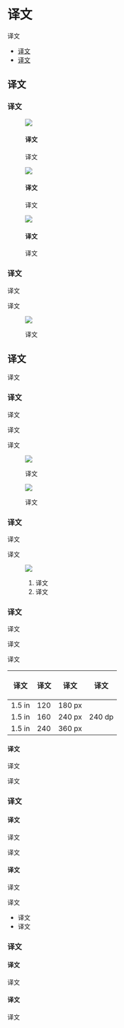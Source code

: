 <div class="article__intro">

[en]: <> (Understanding layout)
# 译文

[en]: <> (Material Design layouts encourage consistency across platforms, environments, and screen sizes by using uniform elements and spacing.)
译文

<nav>

[en]: <> (Usage)
[en]: <> (Pixel density)
* [译文](#usage)
* [译文](#pixel-density)

</nav></div><div class="article__body">

[en]: <> (Usage)
<h2 id="usage">译文</h2>

[en]: <> (Principles)
### 译文

<div class="mdui-row-sm-3"><div class="mdui-col"><figure>

![]({assets_path}/layout/understanding-layout/01-intuitive-structure.png)

<figcaption>

[en]: <> (Predictable)
#### 译文

[en]: <> (UIs should use intuitive and predictable layouts, with consistent UI regions and spatial organization.)
译文

</figcaption></figure></div><div class="mdui-col"><figure>

![]({assets_path}/layout/understanding-layout/03-consistency.png)

<figcaption>

[en]: <> (Consistent)
#### 译文

[en]: <> (Layouts should use a consistent grid, keylines, and padding.)
译文

</figcaption></figure></div><div class="mdui-col"><figure>

![]({assets_path}/layout/understanding-layout/04-reactiveness.png)

<figcaption>

[en]: <> (Responsive)
#### 译文

[en]: <> (Layouts are adaptive and react to input from the user, device, and screen elements.)
译文

</figcaption></figure></div></div>

[en]: <> (Structure)
### 译文

[en]: <> (Material Design layouts are visually balanced. Most measurements align to an 8dp grid applied, which aligns both spacing and the overall layout.)
译文

[en]: <> (Smaller components, such as iconography and typography, can align to a 4dp grid.)
译文

<figure>

![]({assets_path}/layout/understanding-layout/layout-unitsmeasurements-dev-grid.png)

<figcaption>

[en]: <> (8dp and 4dp units)
译文

</figcaption></figure>

[en]: <> (Pixel density)
<h2 id="pixel-density">译文</h2>

[en]: <> (Screen pixel density and resolution vary depending on the platform. Device-independent pixels and scalable pixels are units that provide a flexible way to accommodate a design across platforms.)
译文

[en]: <> (Calculating pixel density)
### 译文

[en]: <> (The number of pixels that fit into an inch is referred to as pixel density. High-density screens have more pixels per inch than low-density ones. As a result, UI elements of the same pixel dimensions appear larger on low-density screens, and smaller on high-density screens.)
译文

[en]: <> (To calculate screen density, you can use this equation:)
译文

[en]: <> (Screen density = Screen width \(or height\) in pixels / Screen width \(or height\) in inches)
译文

<div class="mdui-row-sm-2"><div class="mdui-col"><figure>

![]({assets_path}/layout/understanding-layout/layout-unitsmeasurements-pixeldensity-high.png)

<figcaption>

[en]: <> (High-density display)
译文

</figcaption></figure></div><div class="mdui-col"><figure>

![]({assets_path}/layout/understanding-layout/layout-unitsmeasurements-pixeldensity-lower.png)

<figcaption>

[en]: <> (Lower density display)
译文

</figcaption></figure></div></div>

[en]: <> (Density independence)
### 译文

[en]: <> (Density independence refers to the uniform display of UI elements on screens with different densities.)
译文

[en]: <> (Density-independent pixels, written as dp \(pronounced “dips”\), are flexible units that scale to have uniform dimensions on any screen. Material UIs use density-independent pixels to display elements consistently on screens with different densities.)
译文

<figure>

![]({assets_path}/layout/understanding-layout/layout-unitsmeasurements-pixeldensity-lowhigh.png)

<figcaption>

[en]: <> (Low-density screen displayed with density independence)
[en]: <> (High-density screen displayed with density independence)
1. 译文
2. 译文

</figcaption></figure>

[en]: <> (Pixel density on Android)
### 译文

[en]: <> (When developing an Android app, use dp to display elements uniformly on screens with different densities. A dp is equal to one physical pixel on a screen with a density of 160.)
译文

[en]: <> (To calculate dp:)
译文

[en]: <> (dp = \(width in pixels * 160\) / screen density)
译文

<table><thead><tr><th>

[en]: <> (Screen physical width)
译文

</th><th>

[en]: <> (Screen density)
译文

</th><th>

[en]: <> (Screen width in pixels)
译文

</th><th>

[en]: <> (Screen width in dps)
译文

</th></tr></thead><tbody><tr><td>1.5 in</td><td>120</td><td>180 px</td><td rowspan="4">240 dp</td></tr><tr><td>1.5 in</td><td>160</td><td>240 px</td></tr><tr><td>1.5 in</td><td>240</td><td>360 px</td></tr></tbody></table>

[en]: <> (Scalable pixels \(sp\))
#### 译文

[en]: <> (Scalable pixels \(sp\) serve the same function as density-independent pixels \(dp\), but for fonts. The default value of an sp is the same as the default value for a dp.)
译文

[en]: <> (The primary difference between an sp and a dp is that sp’s preserve a user's font settings. Users who have larger text settings for accessibility will see font sizes match their text size preferences.)
译文

[en]: <> (Pixel density on iOS)
### 译文

[en]: <> (Logical resolution)
#### 译文

[en]: <> (iOS determines density using logical resolution, which measures its units in points. Points are scaled using a Native Scale factor, which map to a device's native resolution \(in pixels\).)
译文

[en]: <> (For example, when designing for the iPhone X, you would design for a logical resolution of 375 x 812 points. When rendered, elements are processed by the graphics hardware to fill the iPhone X's 1125 x 2436 pixel screen.)
译文

[en]: <> (Units for iOS)
#### 译文

[en]: <> (When designing for iOS, use points \(pts\).)
译文

[en]: <> (Learn more:)
译文

[en]: <> (Apple iOS' Documentation on [Displays]\(https://developer.apple.com/library/content/documentation/DeviceInformation/Reference/iOSDeviceCompatibility/Displays/Displays.html\))
[en]: <> (PaintCode's [Guide to iPhone Resolutions]\(https://www.paintcodeapp.com/news/ultimate-guide-to-iphone-resolutions\))
* 译文
* 译文

[en]: <> (Pixel density on the web)
### 译文

[en]: <> (Logical resolution)
#### 译文

[en]: <> (Use the device's logical resolution, which scales to the device's screen resolution.)
译文

[en]: <> (Units for the web)
#### 译文

[en]: <> (When designing for the web, replace dp with px \(for pixel\).)
译文

</div>
